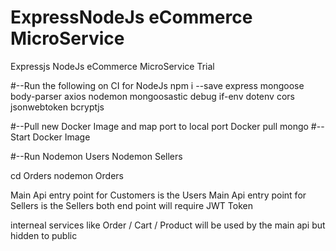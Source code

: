 # ExpressNodeJs eCommerce MicroService
Expressjs NodeJs eCommerce MicroService Trial


#--Run the following on CI for NodeJs
npm i --save express mongoose body-parser axios nodemon mongoosastic debug if-env dotenv cors jsonwebtoken bcryptjs

#--Pull new Docker Image and map port to local port
Docker pull mongo
#--Start Docker Image

#--Run 
Nodemon Users 
Nodemon Sellers

cd Orders
nodemon Orders


Main Api entry point for Customers is the Users
Main Api entry point for Sellers is the Sellers
both end point will require JWT Token

interneal services like Order / Cart / Product will be used by the main api but hidden to public
